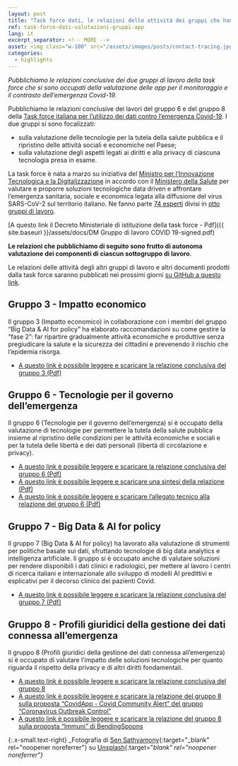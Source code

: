 ```yaml
---
layout: post
title: "Task force dati, le relazioni delle attività dei gruppi che hanno valutato le app"
ref: task-force-dati-valutazioni-gruppi-app
lang: it
excerpt_separator: <!-- MORE -->
asset: <img class="w-100" src="/assets/images/posts/contact-tracing.jpg" alt="Tecnologie di contact tracing tremite app"/>
categories:
  - highlights
---
```


_Pubblichiamo le relazioni conclusive dei due gruppi di lavoro della task force che si sono occupati della valutazione delle app per il monitoraggio e il contrasto dell’emergenza Covid-19._

<!-- MORE -->

Pubblichiamo le relazioni conclusive dei lavori del gruppo 6 e del gruppo 8 della [Task force italiana per l’utilizzo dei dati contro l’emergenza Covid-19](https://innovazione.gov.it/nasce-la-task-force-italiana-per-l-utilizzo-dei-dati-contro-l-emergenza-covid-19/). I due gruppi si sono focalizzati:

- sulla valutazione delle tecnologie per la tutela della salute pubblica e il ripristino delle attività sociali e economiche nel Paese;
- sulla valutazione degli aspetti legati ai diritti e alla privacy di ciascuna tecnologia presa in esame. 

La task force è nata a marzo su iniziativa del  [Ministro per l’Innovazione Tecnologica e la Digitalizzazione](https://innovazione.gov.it/) in accordo con il [Ministero della Salute](http://www.salute.gov.it/portale/home.html) per valutare e proporre soluzioni tecnologiche data driven e affrontare l’emergenza sanitaria, sociale e economica legata alla diffusione del virus SARS-CoV-2 sul territorio italiano. Ne fanno parte [74 esperti](https://innovazione.gov.it/DM-task-force/) divisi in [otto gruppi di lavoro](https://innovazione.gov.it/task-force-sui-dati-un-primo-bilancio-delle-attivita-del-gruppo-di-lavoro/).

[A questo link il Decreto Ministeriale di istituzione della task force - Pdf]({{ site.baseurl }}/assets/docs/DM Gruppo di lavoro COVID 19-signed.pdf)

**Le relazioni che pubblichiamo di seguito sono frutto di autonoma valutazione dei componenti di ciascun sottogruppo di lavoro**.

Le relazioni delle attività degli altri gruppi di lavoro e altri documenti prodotti dalla task force saranno pubblicati nei prossimi giorni [su GitHub a questo link](https://github.com/taskforce-covid-19/documents). 

## Gruppo 3 - Impatto economico

Il gruppo 3 (Impatto economico) in collaborazione con i membri del gruppo “Big Data & AI for policy” ha elaborato raccomandazioni su come gestire la “fase 2”: far ripartire gradualmente attività economiche e produttive senza pregiudicare la salute e la sicurezza dei cittadini e prevenendo il rischio che l’epidemia risorga.

- [A questo link è possibile leggere e scaricare la relazione conclusiva del gruppo 3 (Pdf)](https://github.com/taskforce-covid-19/documents/blob/master/sgdl_3_Impatto_Economico/sgdl3_analisi_come_gestire_la_fase_2.pdf)

## Gruppo 6 - Tecnologie per il governo dell’emergenza

Il gruppo 6 (Tecnologie per il governo dell’emergenza) si è occupato della valutazione di tecnologie per permettere la tutela della salute pubblica insieme al ripristino delle condizioni per le attività economiche e sociali e per la tutela delle libertà e dei dati personali (libertà di circolazione e privacy). 

- [A questo link è possibile leggere e scaricare la relazione conclusiva del gruppo 6 (Pdf)](https://github.com/taskforce-covid-19/documents/blob/master/sgdl_6_Tecnologie_Governo_Emergenza/sgdl6_relazione_contact_tracing.pdf)
- [A questo link è possibile leggere e scaricare una sintesi della relazione (Pdf)](https://github.com/taskforce-covid-19/documents/blob/master/sgdl_6_Tecnologie_Governo_Emergenza/sgdl6_sintesi_relazione_contact_tracing.pdf)
- [A questo link è possibile leggere e scaricare l’allegato tecnico alla relazione del gruppo 6 (Pdf)](https://github.com/taskforce-covid-19/documents/blob/master/sgdl_6_Tecnologie_Governo_Emergenza/sgdl6_allegato_tecnico_relazione_contact_tracing.pdf)

## Gruppo 7 - Big Data & AI for policy

Il gruppo 7 (Big Data & AI for policy) ha lavorato alla valutazione di strumenti per politiche basate sui dati, sfruttando tecnologie di big data analytics e intelligenza artificiale. Il gruppo si è occupato anche di valutare soluzioni per rendere disponibili i dati clinici e radiologici, per mettere al lavoro i centri di ricerca italiani e internazionale allo sviluppo di modelli AI predittivi e esplicativi per il decorso clinico dei pazienti Covid.

- [A questo link è possibile leggere e scaricare la relazione conclusiva del gruppo 7 (Pdf)](https://github.com/taskforce-covid-19/documents/blob/master/sgdl_7_Big_Data_AI_Policies/sgdl7_analisi_stakeholder_e_raccomandazioni.pdf)

## Gruppo 8 - Profili giuridici della gestione dei dati connessa all’emergenza

Il gruppo 8 (Profili giuridici della gestione dei dati connessa all’emergenza) si è occupato di valutare l’impatto delle soluzioni tecnologiche per quanto riguarda il rispetto della privacy e di altri diritti fondamentali.

- [A questo link è possibile leggere e scaricare la relazione conclusiva del gruppo 8](https://github.com/taskforce-covid-19/documents/blob/master/sgdl_8_Profili_Giuridici_Gestione_Dati_Emergenza/sgdl8_relazione_profili_giuridici_contact_tracing.pdf)
- [A questo link è possibile leggere e scaricare la relazione del gruppo 8 sulla proposta “CovidApp - Covid Community Alert” del gruppo “Coronavirus Outbreak Control”](https://github.com/taskforce-covid-19/documents/blob/master/sgdl_8_Profili_Giuridici_Gestione_Dati_Emergenza/sgdl8_relazione_covid_community_alert.pdf)
- [A questo link è possibile leggere e scaricare la relazione del gruppo 8 sulla proposta “Immuni” di BendingSpoons](https://github.com/taskforce-covid-19/documents/blob/master/sgdl_8_Profili_Giuridici_Gestione_Dati_Emergenza/sgdl8_relazione_immuni.pdf)

{:.x-small.text-right}
_Fotografia di [Sen Sathyamony](https://unsplash.com/@sen_sathyamony?utm_source=unsplash&utm_medium=referral&utm_content=creditCopyText){:target="_blank" rel="noopener noreferrer"} su [Unsplash](https://unsplash.com/photos/ozWdCfU47lk){:target="_blank" rel="noopener noreferrer"}_
